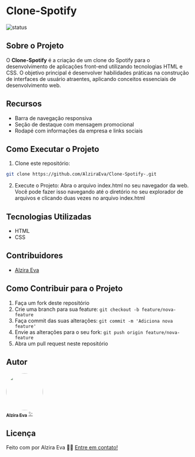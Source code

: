 # Clone-Spotify

![status](https://img.shields.io/badge/status-%20concluido-green)

## Sobre o Projeto

O **Clone-Spotify** é a criação de um clone do Spotify para o desenvolvimento de aplicações front-end utilizando tecnologias HTML e CSS. O objetivo principal é desenvolver habilidades práticas na construção de interfaces de usuário atraentes, aplicando conceitos essenciais de desenvolvimento web.

## Recursos

- Barra de navegação responsiva
- Seção de destaque com mensagem promocional
- Rodapé com informações da empresa e links sociais

## Como Executar o Projeto

1. Clone este repositório:
 ```bash
 git clone https://github.com/AlziraEva/Clone-Spotify-.git
```
2. Execute o Projeto:
Abra o arquivo index.html no seu navegador da web. Você pode fazer isso navegando até o diretório no seu explorador de arquivos e clicando duas vezes no arquivo index.html
   
## Tecnologias Utilizadas

- HTML
- CSS

## Contribuidores

- [Alzira Eva](https://github.com/AlziraEva)

## Como Contribuir para o Projeto

1. Faça um fork deste repositório
2. Crie uma branch para sua feature: `git checkout -b feature/nova-feature`
3. Faça commit das suas alterações: `git commit -m 'Adiciona nova feature'`
4. Envie as alterações para o seu fork: `git push origin feature/nova-feature`
5. Abra um pull request neste repositório

## Autor

<a href="https://www.linkedin.com/in/alzira-eva-cavalcanti-alves-a62b97135"/>
 <img style="border-radius: 50%;" src="https://github.com/AlziraEva/desafio-cubosAcademy-projeto-api-banco/assets/138158823/a4b19708-4f71-4154-a98e-763d90bae228" width="100px;" alt=""/>
 <br />
 <sub><b>Alzira Eva</b></sub></a> <a href="https://www.linkedin.com/in/alzira-eva-cavalcanti-alves-a62b97135" title="Alzira Eva">✨</a>
 <br />


## Licença

Feito com por Alzira Eva 👋🏽 [Entre em contato!](https://www.linkedin.com/in/alzira-eva-cavalcanti-alves-a62b97135)

